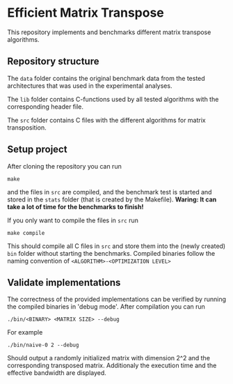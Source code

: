 # Efficient Matrix Transpose

This repository implements and benchmarks different matrix transpose algorithms.

## Repository structure
The ```data``` folder contains the original benchmark data from the tested architectures that was used in the experimental analyses. 

The ```lib``` folder contains C-functions used by all tested algorithms with the corresponding header file.

The ```src``` folder contains C files with the different algorithms for matrix transposition.

## Setup project
After cloning the repository you can run 
```
make
```
and the files in ```src``` are compiled, and the benchmark test is started and stored in the ```stats``` folder (that is created by the Makefile). __Waring: It can take a lot of time for the benchmarks to finish!__

If you only want to compile the files in ```src``` run 
```
make compile
```
This should compile all C files in ```src``` and store them into the (newly created) ```bin``` folder without starting the benchmarks. Compiled binaries follow the naming convention of ```<ALGORITHM>-<OPTIMIZATION LEVEL>```

## Validate implementations
The correctness of the provided implementations can be verified by running the compiled binaries in 'debug mode'. After compilation you can run 
```
./bin/<BINARY> <MATRIX SIZE> --debug
```
For example 
```
./bin/naive-0 2 --debug
```
Should output a randomly initialized matrix with dimension 2^2 and the corresponding transposed matrix. Additionaly the execution time and the effective bandwidth are displayed.